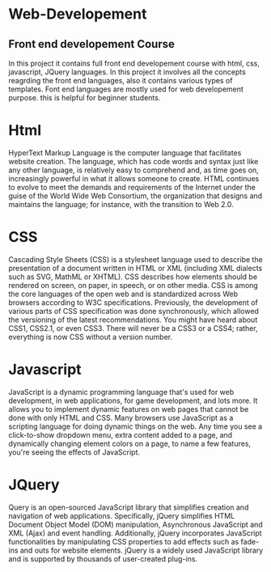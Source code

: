 # Web-Developement
## Front end developement Course
In this project it contains full front end developement course with html, css, javascript, JQuery languages. In this project it involves all the concepts reagrding the front end languages, also it contains various types of templates. Font end languages are mostly used for web developement purpose. this is helpful for beginner students.

# Html
HyperText Markup Language is the computer language that facilitates website creation. The language, which has code words and syntax just like any other language, is relatively easy to comprehend and, as time goes on, increasingly powerful in what it allows someone to create. HTML continues to evolve to meet the demands and requirements of the Internet under the guise of the World Wide Web Consortium, the organization that designs and maintains the language; for instance, with the transition to Web 2.0.

# CSS
Cascading Style Sheets (CSS) is a stylesheet language used to describe the presentation of a document written in HTML or XML (including XML dialects such as SVG, MathML or XHTML). CSS describes how elements should be rendered on screen, on paper, in speech, or on other media. CSS is among the core languages of the open web and is standardized across Web browsers according to W3C specifications. Previously, the development of various parts of CSS specification was done synchronously, which allowed the versioning of the latest recommendations. You might have heard about CSS1, CSS2.1, or even CSS3. There will never be a CSS3 or a CSS4; rather, everything is now CSS without a version number.

# Javascript
JavaScript is a dynamic programming language that's used for web development, in web applications, for game development, and lots more. It allows you to implement dynamic features on web pages that cannot be done with only HTML and CSS. Many browsers use JavaScript as a scripting language for doing dynamic things on the web. Any time you see a click-to-show dropdown menu, extra content added to a page, and dynamically changing element colors on a page, to name a few features, you're seeing the effects of JavaScript.

# JQuery
Query is an open-sourced JavaScript library that simplifies creation and navigation of web applications. Specifically, jQuery simplifies HTML Document Object Model (DOM) manipulation, Asynchronous JavaScript and XML (Ajax) and event handling. Additionally, jQuery incorporates JavaScript functionalities by manipulating CSS properties to add effects such as fade-ins and outs for website elements. jQuery is a widely used JavaScript library and is supported by thousands of user-created plug-ins.
